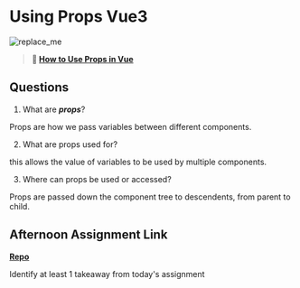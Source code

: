 # Using Props Vue3

![replace_me](https://codeworks.blob.core.windows.net/public/assets/img/illustrations/placeholder.svg)

> **📖 [How to Use Props in Vue](https://codeworksacademy.com/fs-student-guide/resources/wk6/02-Props)**

## Questions

1. What are ***props***?

Props are how we pass variables between different components.

2. What are props used for?

this allows the value of variables to be used by multiple components.

3. Where can props be used or accessed?

Props are passed down the component tree to descendents, from parent to child. 

## Afternoon Assignment Link

**[Repo](https://github.com/iangrell/<ASSIGNMENT_REPO>)**

Identify at least 1 takeaway from today's assignment
